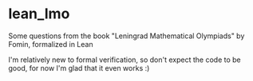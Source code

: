 # lean_lmo
Some questions from the book "Leningrad Mathematical Olympiads" by Fomin, formalized in Lean

I'm relatively new to formal verification, so don't expect the code to be good, for now I'm glad that it even works :)
